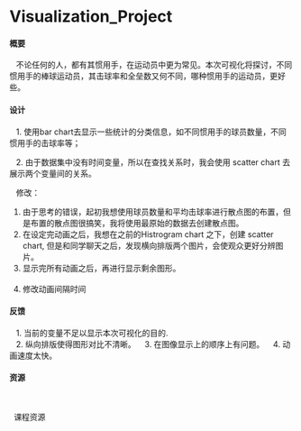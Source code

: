# Visualization_Project
<h4>概要</h4>  

&nbsp;&nbsp;&nbsp;不论任何的人，都有其惯用手，在运动员中更为常见。本次可视化将探讨，不同惯用手的棒球运动员，其击球率和全垒数又何不同，哪种惯用手的运动员，更好些。   

<h4>设计</h4>      

&nbsp;&nbsp;&nbsp;1. 使用bar chart去显示一些统计的分类信息，如不同惯用手的球员数量，不同惯用手的击球率等；  

&nbsp;&nbsp;&nbsp;2. 由于数据集中没有时间变量，所以在查找关系时，我会使用 scatter chart 去展示两个变量间的关系。  

&nbsp;&nbsp;&nbsp;修改：
<ol>
  <li>由于思考的错误，起初我想使用球员数量和平均击球率进行散点图的布置，但是布置的散点图很搞笑，我将使用最原始的数据去创建散点图。</li>
  <li>在设定完动画之后，我想在之前的Histrogram chart 之下，创建 scatter chart, 但是和同学聊天之后，发现横向排版两个图片，会使观众更好分辨图片。</li>
  <li>显示完所有动画之后，再进行显示剩余图形。</li>
  <li>修改动画间隔时间</li>
</ol>

<h4>反馈</h4>

&nbsp;&nbsp;&nbsp;1. 当前的变量不足以显示本次可视化的目的.              
&nbsp;&nbsp;&nbsp;2. 纵向排版使得图形对比不清晰。
&nbsp;&nbsp;&nbsp;3. 在图像显示上的顺序上有问题。
&nbsp;&nbsp;&nbsp;4. 动画速度太快。

<h4>资源</h4>                    

&nbsp;&nbsp;课程资源                  
